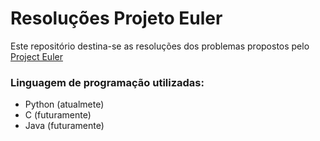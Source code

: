 # Resoluções Projeto Euler

Este repositório destina-se as resoluções dos problemas propostos pelo [Project Euler](https://projecteuler.net/)

### Linguagem de programação utilizadas:
  
  * Python (atualmete)
  * C (futuramente)
  * Java (futuramente)
   
